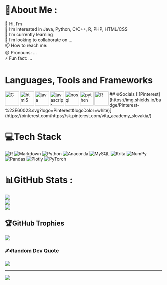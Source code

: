 # 💫About Me :
👋 Hi, I’m   
👀 I’m interested in Java, Python, C/C++, R, PHP, HTML/CSS  
🌱 I’m currently learning   
💞️ I’m looking to collaborate on ...  
📫 How to reach me:   
😄 Pronouns: ...  
⚡ Fun fact: ...  

# Languages, Tools and Frameworks   
<img align="left" alt="C" width="45px" src="https://github.com/miroslav-reiter/miroslav-reiter/blob/main/loga/logo-c.png" />
<img align="left" alt="html5" width="45px" src="https://github.com/miroslav-reiter/miroslav-reiter/blob/main/loga/logo-html5.png" />
<img align="left" alt="java" width="45px" src="https://github.com/miroslav-reiter/miroslav-reiter/blob/main/loga/logo-java.png" />
<img align="left" alt="javascript" width="45px" src="https://github.com/miroslav-reiter/miroslav-reiter/blob/main/loga/logo-javascript.png" />
<img align="left" alt="nosql" width="45px" src="https://github.com/miroslav-reiter/miroslav-reiter/blob/main/loga/logo-nosql.png" />
<img align="left" alt="python" width="45px" src="https://github.com/miroslav-reiter/miroslav-reiter/blob/main/loga/logo-python.png" />
<img align="left" alt="R" width="45px" src="https://github.com/miroslav-reiter/miroslav-reiter/blob/main/loga/logo-r.png" />       
## 🌐Socials
[![Pinterest](https://img.shields.io/badge/Pinterest-%23E60023.svg?logo=Pinterest&logoColor=white)](https://pinterest.com/https://sk.pinterest.com/vita_academy_slovakia/)  

# 💻Tech Stack
![R](https://img.shields.io/badge/r-%23276DC3.svg?style=for-the-badge&logo=r&logoColor=white) ![Markdown](https://img.shields.io/badge/markdown-%23000000.svg?style=for-the-badge&logo=markdown&logoColor=white) ![Python](https://img.shields.io/badge/python-3670A0?style=for-the-badge&logo=python&logoColor=ffdd54) ![Anaconda](https://img.shields.io/badge/Anaconda-%2344A833.svg?style=for-the-badge&logo=anaconda&logoColor=white) ![MySQL](https://img.shields.io/badge/mysql-%2300f.svg?style=for-the-badge&logo=mysql&logoColor=white) ![Krita](https://img.shields.io/badge/Krita-203759?style=for-the-badge&logo=krita&logoColor=EEF37B) ![NumPy](https://img.shields.io/badge/numpy-%23013243.svg?style=for-the-badge&logo=numpy&logoColor=white) ![Pandas](https://img.shields.io/badge/pandas-%23150458.svg?style=for-the-badge&logo=pandas&logoColor=white) ![Plotly](https://img.shields.io/badge/Plotly-%233F4F75.svg?style=for-the-badge&logo=plotly&logoColor=white) ![PyTorch](https://img.shields.io/badge/PyTorch-%23EE4C2C.svg?style=for-the-badge&logo=PyTorch&logoColor=white)
# 📊GitHub Stats :
![](https://github-readme-stats.vercel.app/api?username=alfinka&theme=radical&hide_border=false&include_all_commits=false&count_private=false)<br/>
![](https://github-readme-streak-stats.herokuapp.com/?user=alfinka&theme=radical&hide_border=false)<br/>
![](https://github-readme-stats.vercel.app/api/top-langs/?username=alfinka&theme=radical&hide_border=false&include_all_commits=false&count_private=false&layout=compact)

## 🏆GitHub Trophies
![](https://github-trophies.vercel.app/?username=alfinka&theme=radical&no-frame=false&no-bg=false&margin-w=4)

### ✍️Random Dev Quote
![](https://quotes-github-readme.vercel.app/api?type=horizontal&theme=radical)

---
[![](https://visitcount.itsvg.in/api?id=alfinka&icon=0&color=0)](https://visitcount.itsvg.in)
